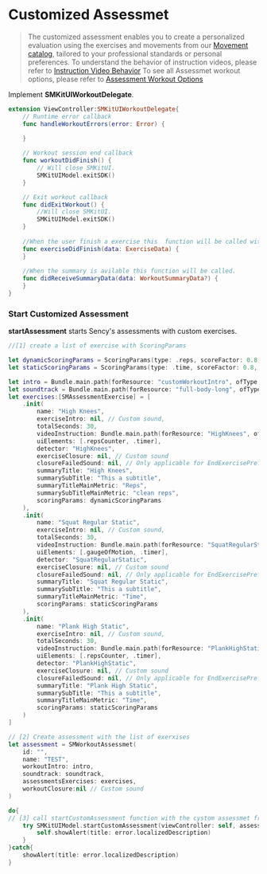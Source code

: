 # Customized Assessmet

> The customized assessment enables you to create a personalized evaluation using the exercises and movements from our [Movement catalog](https://github.com/sency-ai/smkit-sdk/blob/main/SDK-Movement-Catalog.md), tailored to your professional standards or personal preferences.
> To understand the behavior of instruction videos, please refer to [Instruction Video Behavior](https://github.com/sency-ai/smkit-ui-ios-demo/blob/main/InstructionVideoBehavior.md)
> To see all Assessmet workout options, please refer to [Assessment Workout Options](https://github.com/sency-ai/smkit-ui-ios-demo/blob/main/Assessment-Workout-Options.md)


Implement **SMKitUIWorkoutDelegate**.
```Swift
extension ViewController:SMKitUIWorkoutDelegate{
    // Runtime error callback
    func handleWorkoutErrors(error: Error) {
        
    }

    // Workout session end callback
    func workoutDidFinish() {
        // Will close SMKitUI.
        SMKitUIModel.exitSDK()
    }

    // Exit workout callback
    func didExitWorkout() {
        //Will close SMKitUI.
        SMKitUIModel.exitSDK()
    }
    
    //When the user finish a exercise this  function will be called with the exercise data.
    func exerciseDidFinish(data: ExerciseData) {
    }
    
    //When the summary is avilable this function will be called.
    func didReceiveSummaryData(data: WorkoutSummaryData?) {
    }
}
```

### Start Customized Assessment
**startAssessment** starts Sency's assessments with custom exercises.
```Swift
//[1] create a list of exercise with ScoringParams

let dynamicScoringParams = ScoringParams(type: .reps, scoreFactor: 0.8, targetTime: nil, targetReps: 10, targetRom: nil)
let staticScoringParams = ScoringParams(type: .time, scoreFactor: 0.8, targetTime: 10, targetReps: 0, targetRom: nil)

let intro = Bundle.main.path(forResource: "customWorkoutIntro", ofType: "mp3")
let soundtrack = Bundle.main.path(forResource: "full-body-long", ofType: "mp3")
let exercises:[SMAssessmentExercise] = [
    .init(
        name: "High Knees",
        exerciseIntro: nil, // Custom sound,
        totalSeconds: 30,
        videoInstruction: Bundle.main.path(forResource: "HighKnees", ofType: "mp4"),
        uiElements: [.repsCounter, .timer],
        detector: "HighKnees",
        exerciseClosure: nil, // Custom sound
        closureFailedSound: nil, // Only applicable for EndExercisePreferences TargetBased will be played if user did not reach target
        summaryTitle: "High Knees",
        summarySubTitle: "This a subtitle",
        summaryTitleMainMetric: "Reps",
        summarySubTitleMainMetric: "clean reps",
        scoringParams: dynamicScoringParams
    ),
    .init(
        name: "Squat Regular Static",
        exerciseIntro: nil, // Custom sound,
        totalSeconds: 30,
        videoInstruction: Bundle.main.path(forResource: "SquatRegularStatic", ofType: "mp4"),
        uiElements: [.gaugeOfMotion, .timer],
        detector: "SquatRegularStatic",
        exerciseClosure: nil, // Custom sound
        closureFailedSound: nil, // Only applicable for EndExercisePreferences TargetBased will be played if user did not reach target
        summaryTitle: "Squat Regular Static",
        summarySubTitle: "This a subtitle",
        summaryTitleMainMetric: "Time",
        scoringParams: staticScoringParams
    ),
    .init(
        name: "Plank High Static",
        exerciseIntro: nil, // Custom sound,
        totalSeconds: 30,
        videoInstruction: Bundle.main.path(forResource: "PlankHighStatic", ofType: "mp4"),
        uiElements: [.repsCounter, .timer],
        detector: "PlankHighStatic",
        exerciseClosure: nil, // Custom sound
        closureFailedSound: nil, // Only applicable for EndExercisePreferences TargetBased will be played if user did not reach target
        summaryTitle: "Plank High Static",
        summarySubTitle: "This a subtitle",
        summaryTitleMainMetric: "Time",
        scoringParams: staticScoringParams
    )
]

// [2] Create assessment with the list of exerxises
let assessment = SMWorkoutAssessmet(
    id: "",
    name: "TEST",
    workoutIntro: intro,
    soundtrack: soundtrack,
    assessmentsExercises: exercises,
    workoutClosure:nil // Custom sound
)

do{
// [3] call startCustomAssessment function with the cystom assessmet from step 2
    try SMKitUIModel.startCustomAssessment(viewController: self, assessment: assessment, delegate: self) { error in
        self.showAlert(title: error.localizedDescription)
    }
}catch{
    showAlert(title: error.localizedDescription)
}
```
